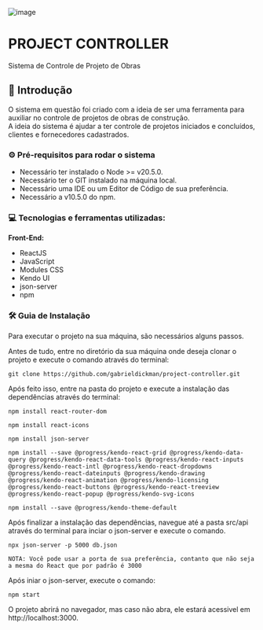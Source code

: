 ![image](https://github.com/gabrieldickman/project-controller/assets/55303496/24c6c792-38d4-4f53-ba82-22548acad9a9)



# PROJECT CONTROLLER
Sistema de Controle de Projeto de Obras

## 📌 Introdução
O sistema em questão foi criado com a ideia de ser uma ferramenta para auxiliar no controle de projetos de obras de construção. <br>
A ideia do sistema é ajudar a ter controle de projetos iniciados e concluídos, clientes e fornecedores cadastrados. <br>

### ⚙️ Pré-requisitos para rodar o sistema

- Necessário ter instalado o Node >= v20.5.0. <br>
- Necessário ter o GIT instalado na máquina local. <br>
- Necessário uma IDE ou um Editor de Código de sua preferência. <br>
- Necessário a v10.5.0 do npm. <br>

### 💻 Tecnologias e ferramentas utilizadas:

**Front-End:**

- ReactJS
- JavaScript
- Modules CSS
- Kendo UI
- json-server
- npm

### 🛠️ Guia de Instalação

Para executar o projeto na sua máquina, são necessários alguns passos.

Antes de tudo, entre no diretório da sua máquina onde deseja clonar o projeto e execute o comando através do terminal:

``
git clone https://github.com/gabrieldickman/project-controller.git
``

Após feito isso, entre na pasta do projeto e execute a instalação das dependências através do terminal:

````
npm install react-router-dom
````
````
npm install react-icons
````

````
npm install json-server
````
````
npm install --save @progress/kendo-react-grid @progress/kendo-data-query @progress/kendo-react-data-tools @progress/kendo-react-inputs @progress/kendo-react-intl @progress/kendo-react-dropdowns @progress/kendo-react-dateinputs @progress/kendo-drawing @progress/kendo-react-animation @progress/kendo-licensing @progress/kendo-react-buttons @progress/kendo-react-treeview @progress/kendo-react-popup @progress/kendo-svg-icons
````
````
npm install --save @progress/kendo-theme-default
````
Após finalizar a instalação das dependências, navegue até a pasta src/api através do terminal para inciar o json-server e execute o comando.
````
npx json-server -p 5000 db.json
````
````
NOTA: Você pode usar a porta de sua preferência, contanto que não seja a mesma do React que por padrão é 3000
````

Após iniar o json-server, execute o comando:
````
npm start
````
O projeto abrirá no navegador, mas caso não abra, ele estará acessivel em http://localhost:3000.
